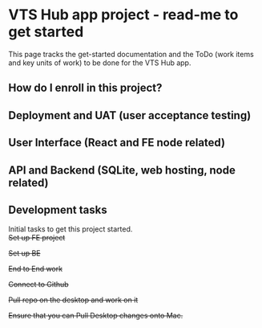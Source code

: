 # VTS Hub app project - read-me to get started

This page tracks the get-started documentation and the ToDo (work items and key units of work) to be done for the VTS Hub app.


## How do I enroll in this project?

## Deployment and UAT (user acceptance testing)

## User Interface (React and FE node related)

## API and Backend (SQLite, web hosting, node related)

## Development tasks
Initial tasks to get this project started.  
~~Set up FE project~~

~~Set up BE~~

~~End to End work~~

~~Connect to Github~~

~~Pull repo on the desktop and work on it~~

~~Ensure that you can Pull Desktop changes onto Mac.~~ 


